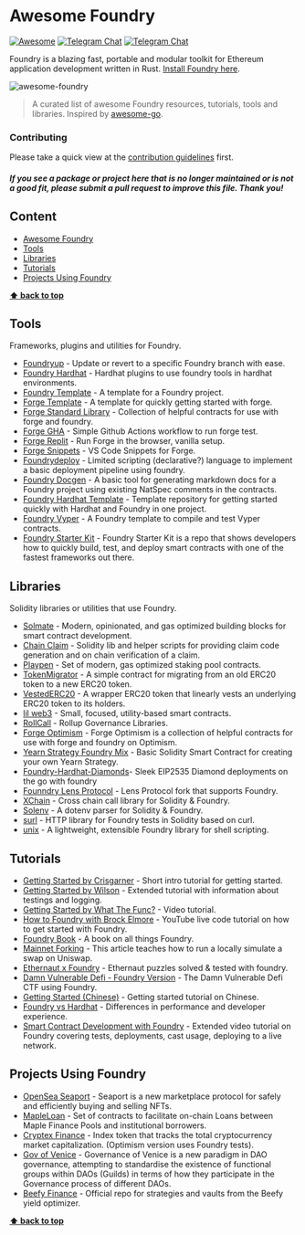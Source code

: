 # Awesome Foundry

[![Awesome](https://cdn.rawgit.com/sindresorhus/awesome/d7305f38d29fed78fa85652e3a63e154dd8e8829/media/badge.svg)](https://github.com/sindresorhus/awesome)
[![Telegram Chat](https://img.shields.io/endpoint?color=neon&url=https%3A%2F%2Ftg.sumanjay.workers.dev%2Ffoundry_rs)](https://t.me/foundry_rs) [![Telegram Chat](https://img.shields.io/endpoint?color=neon&url=https%3A%2F%2Ftg.sumanjay.workers.dev%2Ffoundry_support)](https://t.me/foundry_support)

[//]: # ([![Track Awesome List]&#40;https://www.trackawesomelist.com/badge.svg&#41;]&#40;https://www.trackawesomelist.com/avelino/awesome-go/&#41;)

Foundry is a blazing fast, portable and modular toolkit for Ethereum application development written in Rust. [Install Foundry here](https://getfoundry.sh).

<img align="center" src="https://mirror.xyz/_next/image?url=https%3A%2F%2Fimages.mirror-media.xyz%2Fpublication-images%2Fkt99mFtZZ1Gl2ZbWGNI3J.png&w=3840&q=90" alt="awesome-foundry" title="awesome-foundry" />


> A curated list of awesome Foundry resources, tutorials, tools and libraries. Inspired by [awesome-go](https://github.com/avelino/awesome-go).


### Contributing 

Please take a quick view at the [contribution guidelines](https://github.com/crisgarner/awesome-foundry/blob/main/CONTRIBUTING.md) first. 

[//]: # (Thanks to all [contributors]&#40;https://github.com/crisgarner/awesome-foundry/graphs/contributors&#41;; you rock!)

#### *If you see a package or project here that is no longer maintained or is not a good fit, please submit a pull request to improve this file. Thank you!*

## Content

- [Awesome Foundry](#awesome-foundry)
- [Tools](#tools)
- [Libraries](#libraries)
- [Tutorials](#tutorials)
- [Projects Using Foundry](#projects-using-foundry)

**[⬆ back to top](#awesome-foundry)**

## Tools
Frameworks, plugins and utilities for Foundry.
- [Foundryup](https://github.com/foundry-rs/foundry/tree/master/foundryup) - Update or revert to a specific Foundry branch with ease.
- [Foundry Hardhat](https://github.com/foundry-rs/hardhat) - Hardhat plugins to use foundry tools in hardhat environments.
- [Foundry Template](https://github.com/ZeframLou/foundry-template) - A template for a Foundry project.
- [Forge Template](https://github.com/FrankieIsLost/forge-template) - A template for quickly getting started with forge.
- [Forge Standard Library](https://github.com/foundry-rs/forge-std/) - Collection of helpful contracts for use with forge and foundry.
- [Forge GHA](https://github.com/foundry-rs/foundry-toolchain) - Simple Github Actions workflow to run forge test.
- [Forge Replit](https://replit.com/@wilsonc/VanillaForge) - Run Forge in the browser, vanilla setup.
- [Forge Snippets](https://github.com/crisgarner/VSCodeForgeSnippets) - VS Code Snippets for Forge.
- [Foundrydeploy](https://github.com/joshieDo/foundrydeploy) - Limited scripting (declarative?) language to implement a basic deployment pipeline using foundry. 
- [Foundry Docgen](https://github.com/ZeframLou/foundry-docgen) - A basic tool for generating markdown docs for a Foundry project using existing NatSpec comments in the contracts.
- [Foundry Hardhat Template](https://github.com/foundry-rs/hardhat-foundry-template) - Template repository for getting started quickly with Hardhat and Foundry in one project.
- [Foundry Vyper](https://github.com/0xKitsune/Foundry-Vyper) -  A Foundry template to compile and test Vyper contracts.
- [Foundry Starter Kit](https://github.com/smartcontractkit/foundry-starter-kit) - Foundry Starter Kit is a repo that shows developers how to quickly build, test, and deploy smart contracts with one of the fastest frameworks out there.

## Libraries
Solidity libraries or utilities that use Foundry.
- [Solmate](https://github.com/transmissions11/solmate) - Modern, opinionated, and gas optimized building blocks for smart contract development.
- [Chain Claim](https://github.com/botdad/chain-claim) - Solidity lib and helper scripts for providing claim code generation and on chain verification of a claim.
- [Playpen](https://github.com/ZeframLou/playpen) - Set of modern, gas optimized staking pool contracts.
- [TokenMigrator](https://github.com/ZeframLou/token-migrator) - A simple contract for migrating from an old ERC20 token to a new ERC20 token.
- [VestedERC20](https://github.com/ZeframLou/vested-erc20) - A wrapper ERC20 token that linearly vests an underlying ERC20 token to its holders.
- [lil web3](https://github.com/m1guelpf/lil-web3/) - Small, focused, utility-based smart contracts.
- [RollCall](https://github.com/withtally/rollcall) - Rollup Governance Libraries.
- [Forge Optimism](https://github.com/tarrencev/forge-optimism) - Forge Optimism is a collection of helpful contracts for use with forge and foundry on Optimism.
- [Yearn Strategy Foundry Mix](https://github.com/storming0x/foundry_strategy_mix) - Basic Solidity Smart Contract for creating your own Yearn Strategy.
- [Foundry-Hardhat-Diamonds](https://github.com/Timidan/Foundry-Hardhat-Diamonds)- Sleek EIP2535 Diamond deployments on the go with foundry
- [Founndry Lens Protocol](https://github.com/memester-xyz/lens-protocol#foundry-setup) - Lens Protocol fork that supports Foundry. 
- [XChain](https://github.com/zobront/xchain) - Cross chain call library for Solidity & Foundry.
- [Solenv](https://github.com/memester-xyz/solenv) - A dotenv parser for Solidity & Foundry.
- [surl](https://github.com/memester-xyz/surl/) - HTTP library for Foundry tests in Solidity based on curl.
- [unix](https://github.com/abigger87/unix) - A lightweight, extensible Foundry library for shell scripting.

## Tutorials
- [Getting Started by Crisgarner](https://mirror.xyz/crisgarner.eth/BhQzl33tthkJJ3Oh2ehAD_2FXGGlMupKlrUUcDk0ALA) - Short intro tutorial for getting started. 
- [Getting Started by Wilson](https://w.mirror.xyz/mOUlpgkWA178HNUW7xR20TdbGRV6dMid7uChqxf9Z58) - Extended tutorial with information about testings and logging.
- [Getting Started by What The Func?](https://youtu.be/wqFnif_6Mbc) - Video tutorial.
- [How to Foundry with Brock Elmore](https://www.youtube.com/watch?v=Rp_V7bYiTCM) - YouTube live code tutorial on how to get started with Foundry.
- [Foundry Book](https://book.getfoundry.sh/) - A book on all things Foundry.
- [Mainnet Forking](https://mirror.xyz/susheen.eth/bRCzT2QLdNINMVk8251udkfjHW_T9ascCQ1DV9hURz0) - This article teaches how to run a locally simulate a swap on Uniswap.
- [Ethernaut x Foundry](https://github.com/ciaranmcveigh5/ethernaut-x-foundry) - Ethernaut puzzles solved & tested with foundry.
- [Damn Vulnerable Defi - Foundry Version](https://github.com/nicolasgarcia214/damn-vulnerable-defi-foundry) - The Damn Vulnerable Defi CTF using Foundry.
- [Getting Started (Chinese)](https://learnblockchain.cn/article/3502) - Getting started tutorial on Chinese.
- [Foundry vs Hardhat](https://chainstack.com/foundry-hardhat-differences-performance/) - Differences in performance and developer experience.
- [Smart Contract Development with Foundry](https://www.youtube.com/watch?v=uelA2U9TbgM) - Extended video tutorial on Foundry covering tests, deployments, cast usage, deploying to a live network.


## Projects Using Foundry
- [OpenSea Seaport](https://github.com/ProjectOpenSea/seaport) - Seaport is a new marketplace protocol for safely and efficiently buying and selling NFTs.
- [MapleLoan](https://github.com/maple-labs/loan) - Set of contracts to facilitate on-chain Loans between Maple Finance Pools and institutional borrowers.
- [Cryptex Finance](https://github.com/cryptexfinance/contracts) - Index token that tracks the total cryptocurrency market capitalization. (Optimism version uses Foundry tests).
- [Gov of Venice](https://github.com/pentagonxyz/gov-of-venice) - Governance of Venice is a new paradigm in DAO governance, attempting to standardise the existence of functional groups within DAOs (Guilds) in terms of how they participate in the Governance process of different DAOs. 
- [Beefy Finance](https://github.com/beefyfinance/beefy-contracts) - Official repo for strategies and vaults from the Beefy yield optimizer.

**[⬆ back to top](#awesome-foundry)**
